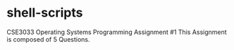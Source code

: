 # shell-scripts
CSE3033 Operating Systems Programming Assignment #1
This Assignment is composed of 5 Questions.
